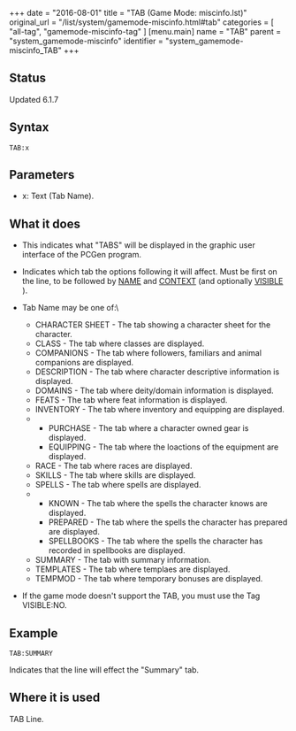 +++
date = "2016-08-01"
title = "TAB (Game Mode: miscinfo.lst)"
original_url = "/list/system/gamemode-miscinfo.html#tab"
categories = [ "all-tag", "gamemode-miscinfo-tag" ]
[menu.main]
    name = "TAB"
    parent = "system_gamemode-miscinfo"
    identifier = "system_gamemode-miscinfo_TAB"
+++

## Status

Updated 6.1.7

## Syntax

`TAB:x`

## Parameters

-   x: Text (Tab Name).



What it does
------------

-   This indicates what "TABS" will be displayed in the graphic user
    interface of the PCGen program.
-   Indicates which tab the options following it will affect. Must be
    first on the line, to be followed by
    [NAME](/list/system/gamemode-miscinfo/name.html) and
    [CONTEXT](/list/system/gamemode-miscinfo/context.html) (and
    optionally [VISIBLE](/list/system/gamemode-miscinfo/visible.html) ).
-   Tab Name may be one of:\
    -   CHARACTER SHEET - The tab showing a character sheet for
        the character.
    -   CLASS - The tab where classes are displayed.
    -   COMPANIONS - The tab where followers, familiars and animal
        companions are displayed.
    -   DESCRIPTION - The tab where character descriptive information
        is displayed.
    -   DOMAINS - The tab where deity/domain information is displayed.
    -   FEATS - The tab where feat information is displayed.
    -   INVENTORY - The tab where inventory and equipping are displayed.
    -   -   PURCHASE - The tab where a character owned gear
            is displayed.
        -   EQUIPPING - The tab where the loactions of the equipment
            are displayed.
    -   RACE - The tab where races are displayed.
    -   SKILLS - The tab where skills are displayed.
    -   SPELLS - The tab where spells are displayed.
    -   -   KNOWN - The tab where the spells the character knows
            are displayed.
        -   PREPARED - The tab where the spells the character has
            prepared are displayed.
        -   SPELLBOOKS - The tab where the spells the character has
            recorded in spellbooks are displayed.
    -   SUMMARY - The tab with summary information.
    -   TEMPLATES - The tab where templaes are displayed.
    -   TEMPMOD - The tab where temporary bonuses are displayed.

-   If the game mode doesn't support the TAB, you must use the
    Tag VISIBLE:NO.

Example
-------

`TAB:SUMMARY`

Indicates that the line will effect the "Summary" tab.

Where it is used
----------------

TAB Line.

